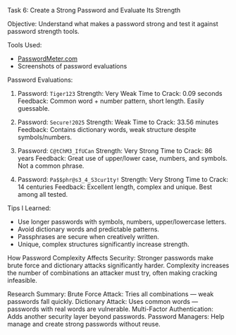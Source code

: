 Task 6: Create a Strong Password and Evaluate Its Strength

Objective:
Understand what makes a password strong and test it against password strength tools.

Tools Used:
- [PasswordMeter.com](https://www.passwordmeter.com/)
- Screenshots of password evaluations

Password Evaluations:

1. Password: `Tiger123`
Strength: Very Weak
Time to Crack: 0.09 seconds
Feedback: Common word + number pattern, short length. Easily guessable.

2. Password: `Secure!2025`
Strength: Weak
Time to Crack: 33.56 minutes
Feedback: Contains dictionary words, weak structure despite symbols/numbers.

3. Password: `C@tChM3_IfUCan`
Strength: Very Strong
Time to Crack: 86 years
Feedback: Great use of upper/lower case, numbers, and symbols. Not a common phrase.

4. Password: `Pa$$phr@s3_4_S3cur1ty!`
Strength: Very Strong
Time to Crack: 14 centuries
Feedback: Excellent length, complex and unique. Best among all tested.

Tips I Learned:
- Use longer passwords with symbols, numbers, upper/lowercase letters.
- Avoid dictionary words and predictable patterns.
- Passphrases are secure when creatively written.
- Unique, complex structures significantly increase strength.

How Password Complexity Affects Security:
Stronger passwords make brute force and dictionary attacks significantly harder. Complexity increases the number of combinations an attacker must try, often making cracking infeasible.

Research Summary:
Brute Force Attack: Tries all combinations — weak passwords fall quickly.
Dictionary Attack: Uses common words — passwords with real words are vulnerable.
Multi-Factor Authentication: Adds another security layer beyond passwords.
Password Managers: Help manage and create strong passwords without reuse.


